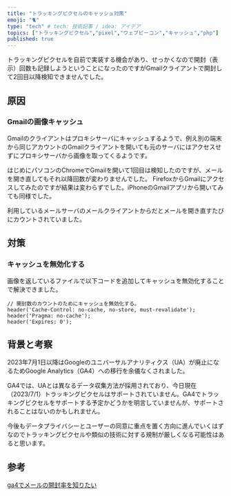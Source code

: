 ```yaml
---
title: "トラッキングピクセルのキャッシュ対策"
emoji: "🐈"
type: "tech" # tech: 技術記事 / idea: アイデア
topics: ["トラッキングピクセル","pixel","ウェブビーコン","キャッシュ","php"]
published: true
---
```


トラッキングピクセルを自前で実装する機会があり、せっかくなので開封（表示）回数も記録しようということになったのですがGmailクライアントで開封して2回目以降検知できませんでした。

## 原因

### Gmailの画像キャッシュ

Gmailのクライアントはプロキシサーバにキャッシュするようで、例え別の端末から同じアカウントのGmailクライアントを開いても元のサーバにはアクセスせずにプロキシサーバから画像を取ってくるようです。

はじめにパソコンのChromeでGmailを開いて1回目は検知したのですが、メールを開き直してもそれ以降回数が変わりませんでした。
FirefoxからGmailにアクセスしてみたのですが結果は変わらずでした。iPhoneのGmailアプリから開いてみても同様でした。

利用しているメールサーバのメールクライアントからだとメールを開き直すたびにカウントされていました。

## 対策

### キャッシュを無効化する
画像を返しているファイルで以下コードを追加してキャッシュを無効化することで解決できました。

``` php:
// 開封数のカウントのためにキャッシュを無効化する。
header('Cache-Control: no-cache, no-store, must-revalidate');
header('Pragma: no-cache'); 
header('Expires: 0');
```

## 背景と考察

2023年7月1日以降はGoogleのユニバーサルアナリティクス（UA）が廃止になるためGoogle Analytics（GA4）への移行を余儀なくされました。

GA4では、UAとは異なるデータ収集方法が採用されており、今日現在（2023/7/1）トラッキングピクセルはサポートされていません。GA4でトラッキングピクセルをサポートする予定かどうかを明言していませんが、サポートされることはないのかもしれません。

今後もデータプライバシーとユーザーの同意に重点を置く方向に進んでいくはずなのでトラッキングピクセルや類似の技術に対する規制が厳しくなる可能性はあると思います。

## 参考

[ga4でメールの開封率を知りたい](https://support.google.com/analytics/thread/190739195/ga4%E3%81%A7%E3%83%A1%E3%83%BC%E3%83%AB%E3%81%AE%E9%96%8B%E5%B0%81%E7%8E%87%E3%82%92%E7%9F%A5%E3%82%8A%E3%81%9F%E3%81%84?hl=ja)


